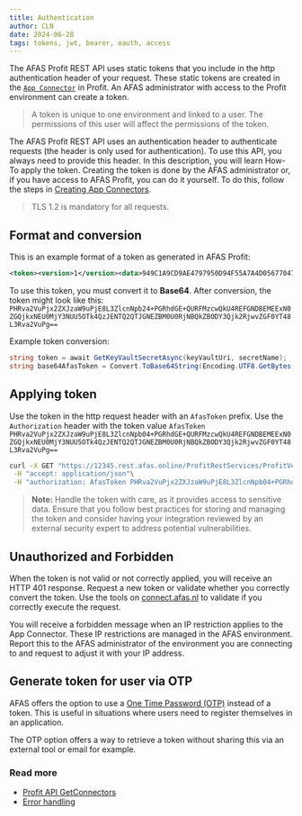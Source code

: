 ```yaml
---
title: Authentication
author: CLN
date: 2024-06-28
tags: tokens, jwt, bearer, oauth, access
---
```

The AFAS Profit REST API uses static tokens that you include in the http authentication header of your request. These static tokens are created in the [`App Connector`](https://docs.afas.help/Profit/en/Concepts#app-connector) in Profit. An AFAS administrator with access to the Profit environment can create a token.

> A token is unique to one environment and linked to a user. The permissions of this user will affect the permissions of the token.

The AFAS Profit REST API uses an authentication header to authenticate requests (the header is only used for authentication). To use this API, you always need to provide this header. In this description, you will learn How-To apply the token. Creating the token is done by the AFAS administrator or, if you have access to AFAS Profit, you can do it yourself. To do this, follow the steps in [Creating App Connectors](https://help.afas.nl/help/NL/SE/120718.htm).

> TLS 1.2 is mandatory for all requests.

## Format and conversion

This is an example format of a token as generated in AFAS Profit:

``` xml
<token><version>1</version><data>949C1A9CD9AE4797950D94F55A7A4D056770472D4963CB9A8D3800BEE0CCE6A2</data></token>
```

To use this token, you must convert it to **Base64**. After conversion, the token might look like this:
`PHRva2VuPjx2ZXJzaW9uPjE8L3ZlcnNpb24+PGRhdGE+QURFMzcwQkU4REFGNDBEMEExN0ZGQjkxNEU0MjY3NUU5OTk4QzJENTQ2QTJGNEZBM0U0RjNBQkZBODY3Qjk2RjwvZGF0YT48L3Rva2VuPg==`

Example token conversion:

```csharp
string token = await GetKeyVaultSecretAsync(keyVaultUri, secretName);
string base64AfasToken = Convert.ToBase64String(Encoding.UTF8.GetBytes(token));
```

## Applying token

Use the token in the http request header with an `AfasToken` prefix. Use the `Authorization` header with the token value `AfasToken PHRva2VuPjx2ZXJzaW9uPjE8L3ZlcnNpb04+PGRhdGE+QURFMzcwQkU4REFGNDBEMEExN0ZGQjkxNEU0MjY3NUU5OTk4QzJENTQ2QTJGNEZBM0U0RjNBQkZBODY3Qjk2RjwvZGF0YT48L3Rva2VuPg==`

``` bash
curl -X GET "https://12345.rest.afas.online/ProfitRestServices/ProfitVersion" \
 -H "accept: application/json"\
 -H "authorization: AfasToken PHRva2VuPjx2ZXJzaW9uPjE8L3ZlcnNpb04+PGRhdGE+QURFMzcwQkU4REFGNDBEMEExN0ZGQjkxNEU0MjY3NUU5OTk4QzJENTQ2QTJGNEZBM0U0RjNBQkZBODY3Qjk2RjwvZGF0YT48L3Rva2VuPg==" \
```

> **Note:** Handle the token with care, as it provides access to sensitive data. Ensure that you follow best practices for storing and managing the token and consider having your integration reviewed by an external security expert to address potential vulnerabilities.

## Unauthorized and Forbidden

When the token is not valid or not correctly applied, you will receive an HTTP 401 response. Request a new token or validate whether you correctly convert the token. Use the tools on [connect.afas.nl](https://connect.afas.nl/) to validate if you correctly execute the request.

You will receive a forbidden message when an IP restriction applies to the App Connector. These IP restrictions are managed in the AFAS environment. Report this to the AFAS administrator of the environment you are connecting to and request to adjust it with your IP address.

## Generate token for user via OTP

AFAS offers the option to use a [One Time Password (OTP)](https://docs.afas.help/apidoc/en/Inrichting#post-/OtpRequest) instead of a token. This is useful in situations where users need to register themselves in an application.

The OTP option offers a way to retrieve a token without sharing this via an external tool or email for example.

### Read more

- [Profit API GetConnectors](https://docs.afas.help/Profit/en/GetConnector)
- [Error handling](https://docs.afas.help/profit/en/Troubleshooting)